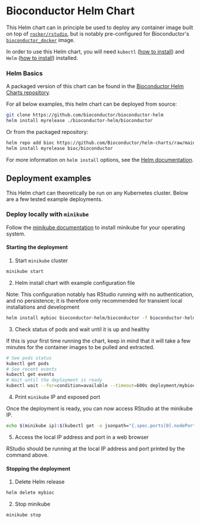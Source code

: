 # Bioconductor Helm Chart
This Helm chart can in principle be used to deploy any container image built on top of [`rocker/rstudio`](https://hub.docker.com/r/rocker/rstudio), but is notably pre-configured for Bioconductor's [`bioconductor_docker`](https://github.com/Bioconductor/bioconductor_docker) image.

In order to use this Helm chart, you will need `kubectl` ([how to install](https://kubernetes.io/docs/tasks/tools/#kubectl))
and `Helm` ([how to install](https://helm.sh/docs/intro/install/)) installed.

### Helm Basics
A packaged version of this chart can be found in the [Bioconductor Helm Charts repository](https://github.com/Bioconductor/helm-charts).

For all below examples, this helm chart can be deployed from source:
```bash
git clone https://github.com/bioconductor/bioconductor-helm
helm install myrelease ./bioconductor-helm/bioconductor

```

Or from the packaged repository:
```bash
helm repo add bioc https://github.com/Bioconductor/helm-charts/raw/main
helm install myrelease bioc/bioconductor

```

For more information on `helm install` options, see the [Helm documentation](https://helm.sh/docs/helm/helm_install/).


## Deployment examples
This Helm chart can theoretically be run on any Kubernetes cluster. Below are a few tested example deployments.

### Deploy locally with `minikube`
Follow the [minikube documentation](https://minikube.sigs.k8s.io/docs/start/) to install minikube for your operating system.


#### Starting the deployment

1. Start `minikube` cluster
```bash
minikube start
```

2. Helm install chart with example configuration file

Note: This configuration notably has RStudio running with no authentication, and no persistence; it is therefore only recommended for transient local installations and development

```bash
helm install mybioc bioconductor-helm/bioconductor -f bioconductor-helm/examples/minikube-vals.yaml
```

3. Check status of pods and wait until it is up and healthy

If this is your first time running the chart, keep in mind that it will take a few minutes for the container images to be pulled and extracted.
```bash
# See pods status
kubectl get pods
# See recent events
kubectl get events
# Wait until the deployment is ready
kubectl wait --for=condition=available --timeout=600s deployment/mybioc-bioconductor

```

4. Print `minikube` IP and exposed port

Once the deployment is ready, you can now access RStudio at the minikube IP.
```bash
echo $(minikube ip):$(kubectl get -o jsonpath="{.spec.ports[0].nodePort}" services mybioc-bioconductor)
```

5. Access the local IP address and port in a web browser

RStudio should be running at the local IP address and port printed by the command above.

#### Stopping the deployment

1. Delete Helm release
```bash
helm delete mybioc
```

2. Stop minikube
```bash
minikube stop
```